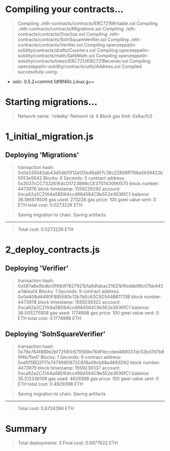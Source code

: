 Compiling your contracts...
===========================
> Compiling ./eth-contracts/contracts/ERC721Mintable.sol
> Compiling ./eth-contracts/contracts/Migrations.sol
> Compiling ./eth-contracts/contracts/Oraclize.sol
> Compiling ./eth-contracts/contracts/SolnSquareVerifier.sol
> Compiling ./eth-contracts/contracts/Verifier.sol
> Compiling openzeppelin-solidity/contracts/drafts/Counters.sol
> Compiling openzeppelin-solidity/contracts/math/SafeMath.sol
> Compiling openzeppelin-solidity/contracts/token/ERC721/IERC721Receiver.sol
> Compiling openzeppelin-solidity/contracts/utils/Address.sol
> Compiled successfully using:
   - solc: 0.5.2+commit.1df8f40c.Linux.g++


Starting migrations...
======================
> Network name:    'rinkeby'
> Network id:      4
> Block gas limit: 0x6acfc0


1_initial_migration.js
======================

   Deploying 'Migrations'
   ----------------------
   > transaction hash:    0x0e535042ab43d5dbf5f12a125e46a6f7c38c22898ff768a5b59422b5553e5642
   > Blocks: 0            Seconds: 5
   > contract address:    0x3037cCC73326164cD1723898cCE3707430fAf570
   > block number:        4473976
   > block timestamp:     1559239292
   > account:             0xca62a2C21AAa5BD64ccd984584C8e5E2e3636fC1
   > balance:             36.186978508
   > gas used:            273226
   > gas price:           100 gwei
   > value sent:          0 ETH
   > total cost:          0.0273226 ETH


   > Saving migration to chain.
   > Saving artifacts
   -------------------------------------
   > Total cost:           0.0273226 ETH


2_deploy_contracts.js
=====================

   Deploying 'Verifier'
   --------------------
   > transaction hash:    0x587a6e0bdbc0f68df7827921b1a6dfabac21621b1fedde99c07bb442a7abea14
   > Blocks: 1            Seconds: 9
   > contract address:    0x0d408d4490F895580c12b7bEc63C5D544B81713B
   > block number:        4473978
   > block timestamp:     1559239322
   > account:             0xca62a2C21AAa5BD64ccd984584C8e5E2e3636fC1
   > balance:             36.005275908
   > gas used:            1774998
   > gas price:           100 gwei
   > value sent:          0 ETH
   > total cost:          0.1774998 ETH


   Deploying 'SolnSquareVerifier'
   ------------------------------
   > transaction hash:    0x79e764f889e2bf72581c679569e76df1eccded489037dc02bd7d7b89f4b7fed7
   > Blocks: 1            Seconds: 9
   > contract address:    0xd0f5BD2Ff7e747999D672C618a39cb68a4693D92
   > block number:        4473979
   > block timestamp:     1559239337
   > account:             0xca62a2C21AAa5BD64ccd984584C8e5E2e3636fC1
   > balance:             35.512336108
   > gas used:            4929398
   > gas price:           100 gwei
   > value sent:          0 ETH
   > total cost:          0.4929398 ETH


   > Saving migration to chain.
   > Saving artifacts
   -------------------------------------
   > Total cost:           0.6704396 ETH


Summary
=======
> Total deployments:   3
> Final cost:          0.6977622 ETH